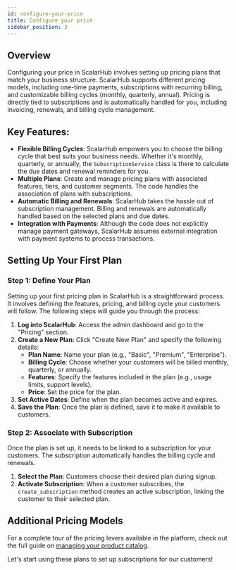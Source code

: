 ```yaml
---
id: configure-your-price
title: Configure your price
sidebar_position: 3
---
```


## Overview

Configuring your price in ScalarHub involves setting up pricing plans that match your business structure. ScalarHub supports different pricing models, including one-time payments, subscriptions with recurring billing, and customizable billing cycles (monthly, quarterly, annual). Pricing is directly tied to subscriptions and is automatically handled for you, including invoicing, renewals, and billing cycle management.

## Key Features:

- **Flexible Billing Cycles**: ScalarHub empowers you to choose the billing cycle that best suits your business needs. Whether it's monthly, quarterly, or annually, the `SubscriptionService` class is there to calculate the due dates and renewal reminders for you.
- **Multiple Plans**: Create and manage pricing plans with associated features, tiers, and customer segments. The code handles the association of plans with subscriptions.
- **Automatic Billing and Renewals**: ScalarHub takes the hassle out of subscription management. Billing and renewals are automatically handled based on the selected plans and due dates.
- **Integration with Payments**: Although the code does not explicitly manage payment gateways, ScalarHub assumes external integration with payment systems to process transactions.

## Setting Up Your First Plan

### Step 1: Define Your Plan

Setting up your first pricing plan in ScalarHub is a straightforward process. It involves defining the features, pricing, and billing cycle your customers will follow. The following steps will guide you through the process:

1. **Log into ScalarHub**: Access the admin dashboard and go to the "Pricing" section.
2. **Create a New Plan**: Click "Create New Plan" and specify the following details:
   - **Plan Name**: Name your plan (e.g., "Basic", "Premium", "Enterprise").
   - **Billing Cycle**: Choose whether your customers will be billed monthly, quarterly, or annually.
   - **Features**: Specify the features included in the plan (e.g., usage limits, support levels).
   - **Price**: Set the price for the plan.
3. **Set Active Dates**: Define when the plan becomes active and expires.
4. **Save the Plan**: Once the plan is defined, save it to make it available to customers.

### Step 2: Associate with Subscription

Once the plan is set up, it needs to be linked to a subscription for your customers. The subscription automatically handles the billing cycle and renewals.

1. **Select the Plan**: Customers choose their desired plan during signup.
2. **Activate Subscription**: When a customer subscribes, the `create_subscription` method creates an active subscription, linking the customer to their selected plan.


## Additional Pricing Models

For a complete tour of the pricing levers available in the platform, check out the full guide on [managing your product catalog](https://docs.scalarhub.ai/guides/Plans%20and%20subscriptions/build-your-product-catalog).

Let's start using these plans to set up subscriptions for our customers!
